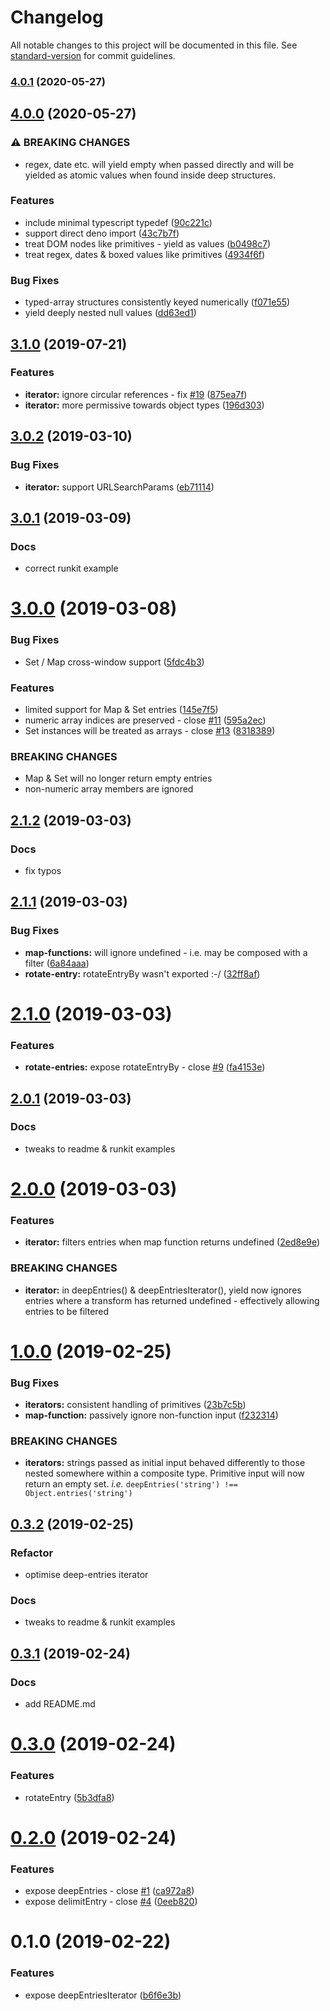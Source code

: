 # Changelog

All notable changes to this project will be documented in this file. See [standard-version](https://github.com/conventional-changelog/standard-version) for commit guidelines.

### [4.0.1](https://github.com/mylesj/deep-entries/compare/v4.0.0...v4.0.1) (2020-05-27)

## [4.0.0](https://github.com/mylesj/deep-entries/compare/v3.1.0...v4.0.0) (2020-05-27)

### ⚠ BREAKING CHANGES

-   regex, date etc. will yield empty when passed directly
    and will be yielded as atomic values when found inside deep structures.

### Features

-   include minimal typescript typedef ([90c221c](https://github.com/mylesj/deep-entries/commit/90c221c783949d7fac0a29884910f1f7c23111e6))
-   support direct deno import ([43c7b7f](https://github.com/mylesj/deep-entries/commit/43c7b7ff5698924c6fd8525631f53dda584a9708))
-   treat DOM nodes like primitives - yield as values ([b0498c7](https://github.com/mylesj/deep-entries/commit/b0498c7f18dce058dad499830bf2de43456d2c28))
-   treat regex, dates & boxed values like primitives ([4934f6f](https://github.com/mylesj/deep-entries/commit/4934f6fe8aa0340c2dd6086947d00540d96a0fb2))

### Bug Fixes

-   typed-array structures consistently keyed numerically ([f071e55](https://github.com/mylesj/deep-entries/commit/f071e55b8e036ce82f3eb896360946a45e8aeb97))
-   yield deeply nested null values ([dd63ed1](https://github.com/mylesj/deep-entries/commit/dd63ed13ced184a14417bf2d9c096e3542f33b99))

## [3.1.0](https://github.com/mylesj/deep-entries/compare/v3.0.2...v3.1.0) (2019-07-21)

### Features

-   **iterator:** ignore circular references - fix [#19](https://github.com/mylesj/deep-entries/issues/19) ([875ea7f](https://github.com/mylesj/deep-entries/commit/875ea7f))
-   **iterator:** more permissive towards object types ([196d303](https://github.com/mylesj/deep-entries/commit/196d303))

## [3.0.2](https://github.com/mylesj/deep-entries/compare/v3.0.1...v3.0.2) (2019-03-10)

### Bug Fixes

-   **iterator:** support URLSearchParams ([eb71114](https://github.com/mylesj/deep-entries/commit/eb71114))

## [3.0.1](https://github.com/mylesj/deep-entries/compare/v3.0.0...v3.0.1) (2019-03-09)

### Docs

-   correct runkit example

# [3.0.0](https://github.com/mylesj/deep-entries/compare/v2.1.2...v3.0.0) (2019-03-08)

### Bug Fixes

-   Set / Map cross-window support ([5fdc4b3](https://github.com/mylesj/deep-entries/commit/5fdc4b3))

### Features

-   limited support for Map & Set entries ([145e7f5](https://github.com/mylesj/deep-entries/commit/145e7f5))
-   numeric array indices are preserved - close [#11](https://github.com/mylesj/deep-entries/issues/11) ([595a2ec](https://github.com/mylesj/deep-entries/commit/595a2ec))
-   Set instances will be treated as arrays - close [#13](https://github.com/mylesj/deep-entries/issues/13) ([8318389](https://github.com/mylesj/deep-entries/commit/8318389))

### BREAKING CHANGES

-   Map & Set will no longer return empty entries
-   non-numeric array members are ignored

## [2.1.2](https://github.com/mylesj/deep-entries/compare/v2.1.1...v2.1.2) (2019-03-03)

### Docs

-   fix typos

## [2.1.1](https://github.com/mylesj/deep-entries/compare/v2.1.0...v2.1.1) (2019-03-03)

### Bug Fixes

-   **map-functions:** will ignore undefined - i.e. may be composed with a filter ([6a84aaa](https://github.com/mylesj/deep-entries/commit/6a84aaa))
-   **rotate-entry:** rotateEntryBy wasn't exported :-/ ([32ff8af](https://github.com/mylesj/deep-entries/commit/32ff8af))

# [2.1.0](https://github.com/mylesj/deep-entries/compare/v2.0.1...v2.1.0) (2019-03-03)

### Features

-   **rotate-entries:** expose rotateEntryBy - close [#9](https://github.com/mylesj/deep-entries/issues/9) ([fa4153e](https://github.com/mylesj/deep-entries/commit/fa4153e))

## [2.0.1](https://github.com/mylesj/deep-entries/compare/v2.0.0...v2.0.1) (2019-03-03)

### Docs

-   tweaks to readme & runkit examples

# [2.0.0](https://github.com/mylesj/deep-entries/compare/v1.0.0...v2.0.0) (2019-03-03)

### Features

-   **iterator:** filters entries when map function returns undefined ([2ed8e9e](https://github.com/mylesj/deep-entries/commit/2ed8e9e))

### BREAKING CHANGES

-   **iterator:** in deepEntries() & deepEntriesIterator(), yield now ignores entries where a transform has returned undefined - effectively allowing entries to be filtered

# [1.0.0](https://github.com/mylesj/deep-entries/compare/v0.3.2...v1.0.0) (2019-02-25)

### Bug Fixes

-   **iterators:** consistent handling of primitives ([23b7c5b](https://github.com/mylesj/deep-entries/commit/23b7c5b))
-   **map-function:** passively ignore non-function input ([f232314](https://github.com/mylesj/deep-entries/commit/f232314))

### BREAKING CHANGES

-   **iterators:** strings passed as initial input behaved differently to those nested somewhere within a composite type. Primitive input will now return an empty set. _i.e._ `deepEntries('string') !== Object.entries('string')`

## [0.3.2](https://github.com/mylesj/deep-entries/compare/v0.3.1...v0.3.2) (2019-02-25)

### Refactor

-   optimise deep-entries iterator

### Docs

-   tweaks to readme & runkit examples

## [0.3.1](https://github.com/mylesj/deep-entries/compare/v0.3.0...v0.3.1) (2019-02-24)

### Docs

-   add README.md

# [0.3.0](https://github.com/mylesj/deep-entries/compare/v0.2.0...v0.3.0) (2019-02-24)

### Features

-   rotateEntry ([5b3dfa8](https://github.com/mylesj/deep-entries/commit/5b3dfa8))

# [0.2.0](https://github.com/mylesj/deep-entries/compare/v0.1.0...v0.2.0) (2019-02-24)

### Features

-   expose deepEntries - close [#1](https://github.com/mylesj/deep-entries/issues/1) ([ca972a8](https://github.com/mylesj/deep-entries/commit/ca972a8))
-   expose delimitEntry - close [#4](https://github.com/mylesj/deep-entries/issues/4) ([0eeb820](https://github.com/mylesj/deep-entries/commit/0eeb820))

# 0.1.0 (2019-02-22)

### Features

-   expose deepEntriesIterator ([b6f6e3b](https://github.com/mylesj/deep-entries/commit/b6f6e3b))
